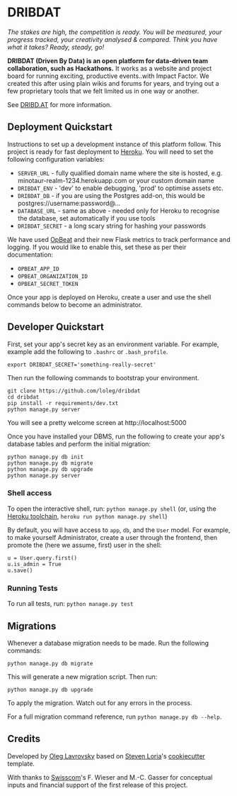 # DRIBDAT

*The stakes are high, the competition is ready. You will be measured, your progress tracked, your creativity analysed & compared. Think you have what it takes? Ready, steady, go!*

**DRIBDAT (Driven By Data) is an open platform for data-driven team collaboration, such as Hackathons.** It works as a website and project board for running exciting, productive events..with Impact Factor. We created this after using plain wikis and forums for years, and trying out a few proprietary tools that we felt limited us in one way or another.

See [DRIBD.AT](http://dribd.at) for more information.

## Deployment Quickstart

Instructions to set up a development instance of this platform follow. This project is ready for fast deployment to [Heroku](http://heroku.com). You will need to set the following configuration variables:

* `SERVER_URL` - fully qualified domain name where the site is hosted, e.g. minotaur-realm-1234.herokuapp.com or your custom domain name
* `DRIBDAT_ENV` - 'dev' to enable debugging, 'prod' to optimise assets etc.
* `DRIBDAT_DB` - if you are using the Postgres add-on, this would be postgres://username:password@...
* `DATABASE_URL` - same as above - needed only for Heroku to recognise the database, set automatically if you use tools
* `DRIBDAT_SECRET` - a long scary string for hashing your passwords

We have used [OpBeat](https://opbeat.com/) and their new Flask metrics to track performance and logging. If you would like to enable this, set these as per their documentation:

* `OPBEAT_APP_ID`
* `OPBEAT_ORGANIZATION_ID`
* `OPBEAT_SECRET_TOKEN`

Once your app is deployed on Heroku, create a user and use the shell commands below to become an administrator.

## Developer Quickstart

First, set your app's secret key as an environment variable. For example, example add the following to `.bashrc` or `.bash_profile`.

```
export DRIBDAT_SECRET='something-really-secret'
```

Then run the following commands to bootstrap your environment.

```
git clone https://github.com/loleg/dribdat
cd dribdat
pip install -r requirements/dev.txt
python manage.py server
```

You will see a pretty welcome screen at http://localhost:5000

Once you have installed your DBMS, run the following to create your app's database tables and perform the initial migration:

```
python manage.py db init
python manage.py db migrate
python manage.py db upgrade
python manage.py server
```

### Shell access

To open the interactive shell, run: `python manage.py shell` (or, using the [Heroku toolchain](https://devcenter.heroku.com/categories/command-line), `heroku run python manage.py shell`)

By default, you will have access to `app`, `db`, and the `User` model. For example, to make yourself Administrator, create a user through the frontend, then promote the (here we assume, first) user in the shell:

```
u = User.query.first()
u.is_admin = True
u.save()
```

### Running Tests

To run all tests, run: `python manage.py test`

## Migrations

Whenever a database migration needs to be made. Run the following commands:

```
python manage.py db migrate
```

This will generate a new migration script. Then run:

```
python manage.py db upgrade
```

To apply the migration. Watch out for any errors in the process.

For a full migration command reference, run `python manage.py db --help`.

## Credits

Developed by [Oleg Lavrovsky](http://github.com/loleg) based on [Steven Loria](http://github.com/sloria/)'s [cookiecutter](http://github.com/audreyr/cookiecutter/) template.

With thanks to [Swisscom](http://swisscom.com)'s F. Wieser and M.-C. Gasser for conceptual inputs and financial support of the first release of this project.
